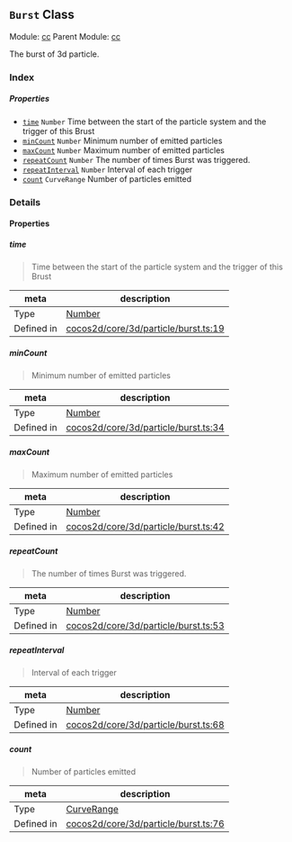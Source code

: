 ## `Burst` Class



Module: [cc](../modules/cc.md)
Parent Module: [cc](../modules/cc.md)


The burst of 3d particle.



### Index

##### Properties

  - [`time`](#time) `Number` Time between the start of the particle system and the trigger of this Brust
  - [`minCount`](#mincount) `Number` Minimum number of emitted particles
  - [`maxCount`](#maxcount) `Number` Maximum number of emitted particles
  - [`repeatCount`](#repeatcount) `Number` The number of times Burst was triggered.
  - [`repeatInterval`](#repeatinterval) `Number` Interval of each trigger
  - [`count`](#count) `CurveRange` Number of particles emitted





### Details


#### Properties


##### time

> Time between the start of the particle system and the trigger of this Brust

| meta | description |
|------|-------------|
| Type | <a href="https://developer.mozilla.org/en/JavaScript/Reference/Global_Objects/Number" class="crosslink external" target="_blank">Number</a> |
| Defined in | [cocos2d/core/3d/particle/burst.ts:19](https://github.com/cocos-creator/engine/blob/5a29bc48b8b66d479bb93d92e64418ce8a7c0f34/cocos2d/core/3d/particle/burst.ts#L19) |



##### minCount

> Minimum number of emitted particles

| meta | description |
|------|-------------|
| Type | <a href="https://developer.mozilla.org/en/JavaScript/Reference/Global_Objects/Number" class="crosslink external" target="_blank">Number</a> |
| Defined in | [cocos2d/core/3d/particle/burst.ts:34](https://github.com/cocos-creator/engine/blob/5a29bc48b8b66d479bb93d92e64418ce8a7c0f34/cocos2d/core/3d/particle/burst.ts#L34) |



##### maxCount

> Maximum number of emitted particles

| meta | description |
|------|-------------|
| Type | <a href="https://developer.mozilla.org/en/JavaScript/Reference/Global_Objects/Number" class="crosslink external" target="_blank">Number</a> |
| Defined in | [cocos2d/core/3d/particle/burst.ts:42](https://github.com/cocos-creator/engine/blob/5a29bc48b8b66d479bb93d92e64418ce8a7c0f34/cocos2d/core/3d/particle/burst.ts#L42) |



##### repeatCount

> The number of times Burst was triggered.

| meta | description |
|------|-------------|
| Type | <a href="https://developer.mozilla.org/en/JavaScript/Reference/Global_Objects/Number" class="crosslink external" target="_blank">Number</a> |
| Defined in | [cocos2d/core/3d/particle/burst.ts:53](https://github.com/cocos-creator/engine/blob/5a29bc48b8b66d479bb93d92e64418ce8a7c0f34/cocos2d/core/3d/particle/burst.ts#L53) |



##### repeatInterval

> Interval of each trigger

| meta | description |
|------|-------------|
| Type | <a href="https://developer.mozilla.org/en/JavaScript/Reference/Global_Objects/Number" class="crosslink external" target="_blank">Number</a> |
| Defined in | [cocos2d/core/3d/particle/burst.ts:68](https://github.com/cocos-creator/engine/blob/5a29bc48b8b66d479bb93d92e64418ce8a7c0f34/cocos2d/core/3d/particle/burst.ts#L68) |



##### count

> Number of particles emitted

| meta | description |
|------|-------------|
| Type | <a href="../classes/CurveRange.html" class="crosslink">CurveRange</a> |
| Defined in | [cocos2d/core/3d/particle/burst.ts:76](https://github.com/cocos-creator/engine/blob/5a29bc48b8b66d479bb93d92e64418ce8a7c0f34/cocos2d/core/3d/particle/burst.ts#L76) |






